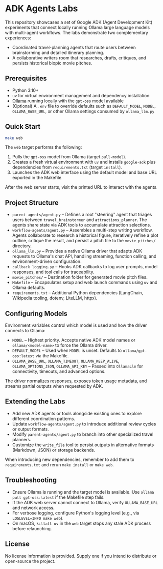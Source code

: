 # ADK Agents Labs

This repository showcases a set of Google ADK (Agent Development Kit) experiments that connect locally running Ollama large language models with multi-agent workflows. The labs demonstrate two complementary experiences:

- Coordinated travel-planning agents that route users between brainstorming and detailed itinerary planning.
- A collaborative writers room that researches, drafts, critiques, and persists historical biopic movie pitches.


## Prerequisites

- Python 3.10+
- `uv` for virtual environment management and dependency installation
- [Ollama](https://ollama.com/) running locally with the `gpt-oss` model available
- (Optional) A `.env` file to override defaults such as `DEFAULT_MODEL`, `MODEL`, `OLLAMA_BASE_URL`, or other Ollama settings consumed by `ollama_llm.py`


## Quick Start

```bash
make web
```

The `web` target performs the following:

1. Pulls the `gpt-oss` model from Ollama (target `pull-model`).
2. Creates a fresh virtual environment with `uv` and installs `google-adk` plus dependencies from `requirements.txt` (target `install`).
3. Launches the ADK web interface using the default model and base URL exported in the Makefile.

After the web server starts, visit the printed URL to interact with the agents.


## Project Structure

- `parent-agents/agent.py` – Defines a root "steering" agent that triages users between `travel_brainstormer` and `attractions_planner`. The agents share state via ADK tools to accumulate attraction selections.
- `workflow-agents/agent.py` – Assembles a multi-step writing workflow. Agents collaborate to research a historical figure, iteratively refine a plot outline, critique the result, and persist a pitch file to the `movie_pitches/` directory.
- `ollama_llm.py` – Provides a native Ollama driver that adapts ADK requests to Ollama's chat API, handling streaming, function calling, and environment-driven configuration.
- `callback_logging.py` – Hooks ADK callbacks to log user prompts, model responses, and tool calls for traceability.
- `movie_pitches/` – Destination folder for generated movie pitch files.
- `Makefile` – Encapsulates setup and web launch commands using `uv` and Ollama defaults.
- `requirements.txt` – Additional Python dependencies (LangChain, Wikipedia tooling, dotenv, LiteLLM, httpx).


## Configuring Models

Environment variables control which model is used and how the driver connects to Ollama:

- `MODEL` – Highest priority. Accepts native ADK model names or `ollama/<model-name>` to force the Ollama driver.
- `DEFAULT_MODEL` – Used when `MODEL` is unset. Defaults to `ollama/gpt-oss:latest` via the Makefile.
- `OLLAMA_BASE_URL`, `OLLAMA_TIMEOUT`, `OLLAMA_KEEP_ALIVE`, `OLLAMA_OPTIONS_JSON`, `OLLAMA_API_KEY` – Passed into `OllamaLlm` for connectivity, timeouts, and advanced options.

The driver normalizes responses, exposes token usage metadata, and streams partial outputs when requested by ADK.


## Extending the Labs

- Add new ADK agents or tools alongside existing ones to explore different coordination patterns.
- Update `workflow-agents/agent.py` to introduce additional review cycles or output formats.
- Modify `parent-agents/agent.py` to branch into other specialized travel planners.
- Customize the `write_file` tool to persist outputs in alternative formats (Markdown, JSON) or storage backends.

When introducing new dependencies, remember to add them to `requirements.txt` and rerun `make install` or `make web`.


## Troubleshooting

- Ensure Ollama is running and the target model is available. Use `ollama pull gpt-oss:latest` if the Makefile step fails.
- If the ADK web server cannot connect to Ollama, verify `OLLAMA_BASE_URL` and network access.
- For verbose logging, configure Python's logging level (e.g., via `LOGLEVEL=INFO make web`).
- On macOS, `killall uv` in the `web` target stops any stale ADK process before relaunching.


## License

No license information is provided. Supply one if you intend to distribute or open-source the project.


